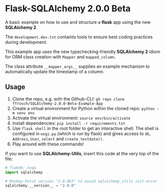 # Flask-SQLAlchemy 2.0.0 Beta

A basic example on how to use and structure a **flask** app using the new **SQLAlchemy 2**.

The `development.dev.txt` containts tools to ensure best coding practices during development.

This example app uses the new typechecking-friendly **SQLAlchemy 2** idiom for ORM class creation with `Mapper` and `mapped_column`.

The class attribute `__mapper_args__` supplies an example mechanism to automatically update the timestamp of a column.

## Usage

1. Clone the repo, e.g. with the Github-CLI: `gh repo clone ffrosch/SQLAlchemy-2.0.0-Beta-Example-App`
1. Create a virtual environment for Python within the cloned repo: `python -m venv env`
1. Activate the virtual environment: `source env/bin/activate`
1. Install dependencies: `pip install -r requirements.txt`
1. Use `flask shell` in the root folder to get an interactive shell.
   The shell is configured in `wsgi.py` (which is run by flask) and gives access to `db`, `Address`, `User`, `select` and `create_testdata()`.
1. Play around with these commands!

If you want to use **SQLAlchemy-Utils**, insert this code at the very top of the file:

```python
# flake8: noqa
import sqlalchemy

# Monkey-Patch version "2.0.0b3" to avoid sqlalchemy_utils init-error
sqlalchemy.__version__ = "2.0.0"
```
